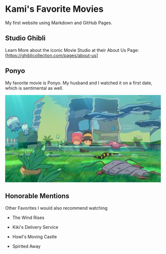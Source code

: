 # Kami's Favorite Movies

My first website using Markdown and GitHub Pages.

## Studio Ghibli

Learn More about the iconic Movie Studio at their About Us Page:[https://ghiblicollection.com/pages/about-us]

## Ponyo

My favorite movie is Ponyo. My husband and I watched it on a first date, which is sentimental as well.

![Ponyo and Sousuke](Ponyo.png)

## Honorable Mentions

Other Favorites I would also recommend watching

- The Wind Rises

- Kiki's Delivery Service

- Howl's Moving Castle

- Spirited Away
